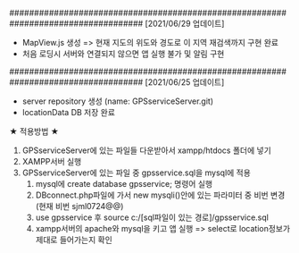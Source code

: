 ###################################################################################
[2021/06/29 업데이트]
- MapView.js 생성 
	=> 현재 지도의 위도와 경도로 이 지역 재검색까지 구현 완료
- 처음 로딩시 서버와 연결되지 않으면 앱 실행 불가 및 알림 구현

###################################################################################
[2021/06/25 업데이트]
- server repository 생성 (name: GPSserviceServer.git)
- locationData DB 저장 완료

★ 적용방법 ★
1. GPSserviceServer에 있는 파일들 다운받아서 xampp/htdocs 폴더에 넣기
2. XAMPP서버 실행
3. GPSserviceServer에 있는 파일 중 gpsservice.sql을 mysql에 적용
	1) mysql에 create database gpsservice; 명령어 실행
	2) DBconnect.php파일에 가서 new mysqli()안에 있는 파라미터 중 비번 변경 
		(현재 비번 sjml0724@@)
	3) use gpsservice 후 source c:/[sql파일이 있는 경로]/gpsservice.sql
	4) xampp서버의 apache와 mysql을 키고 앱 실행
		=> select로 location정보가 제대로 들어가는지 확인